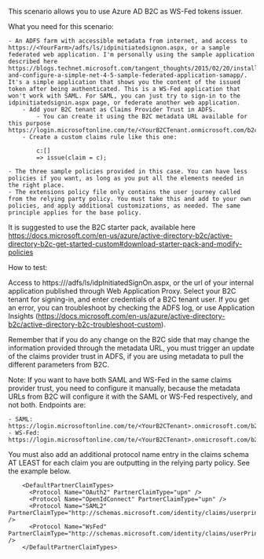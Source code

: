 This scenario allows you to use Azure AD B2C as WS-Fed tokens issuer.

What you need for this scenario:

	- An ADFS farm with accessible metadata from internet, and access to https://<YourFarm>/adfs/ls/idpinitiatedsignon.aspx, or a sample federated web application. I'm personally using the sample application described here https://blogs.technet.microsoft.com/tangent_thoughts/2015/02/20/install-and-configure-a-simple-net-4-5-sample-federated-application-samapp/. It's a simple application that shows you the content of the issued token after being authenticated. This is a WS-Fed application that won't work with SAML. For SAML, you can just try to sign-in to the idpinitiatedsignin.aspx page, or federate another web application.
		- Add your B2C tenant as Claims Provider Trust in ADFS.
			- You can create it using the B2C metadata URL available for this purpose https://login.microsoftonline.com/te/<YourB2CTenant.onmicrosoft.com/b2c_1A_<YourB2CRPPolicyName>/samlp/metadata
		- Create a custom claims rule like this one:
		
			c:[]
			=> issue(claim = c);
		
	- The three sample policies provided in this case. You can have less policies if you want, as long as you put all the elements needed in the right place.
	- The extensions policy file only contains the user journey called from the relying party policy. You must take this and add to your own policies, and apply additional customizations, as needed. The same principle applies for the base policy.
	
It is suggested to use the B2C starter pack, available here https://docs.microsoft.com/en-us/azure/active-directory-b2c/active-directory-b2c-get-started-custom#download-starter-pack-and-modify-policies

How to test:

Access to https://<YourADFSFarm>/adfs/ls/idpInitiatedSignOn.aspx, or the url of your internal application published through Web Application Proxy. Select your B2C tenant for signing-in, and enter credentials of a B2C tenant user. If you get an error, you can troubleshoot by checking the ADFS log, or use Application Insights (https://docs.microsoft.com/en-us/azure/active-directory-b2c/active-directory-b2c-troubleshoot-custom).

Remember that if you do any change on the B2C side that may change the information provided through the metadata URL, you must trigger an update of the claims provider trust in ADFS, if you are using metadata to pull the different parameters from B2C.

Note: If you want to have both SAML and WS-Fed in the same claims provider trust, you need to configure it manually, because the metadata URLs from B2C will configure it with the SAML or WS-Fed respectively, and not both. Endpoints are:

	- SAML: https://login.microsoftonline.com/te/<YourB2CTenant>.onmicrosoft.com/b2c_1A_<YourSAMLRPolicy>/samlp/metadata
	- WS-Fed: https://login.microsoftonline.com/te/<YourB2CTenant>.onmicrosoft.com/b2c_1A_<YourRPWsFedPolicy>/wsfed/metadata
	
You must also add an additional protocol name entry in the claims schema AT LEAST for each claim you are outputting in the relying party policy. See the example below.

        <DefaultPartnerClaimTypes>
          <Protocol Name="OAuth2" PartnerClaimType="upn" />
          <Protocol Name="OpenIdConnect" PartnerClaimType="upn" />
          <Protocol Name="SAML2" PartnerClaimType="http://schemas.microsoft.com/identity/claims/userprincipalname" />
		  <Protocol Name="WsFed" PartnerClaimType="http://schemas.microsoft.com/identity/claims/userPrincipalName" />
        </DefaultPartnerClaimTypes>
		

	